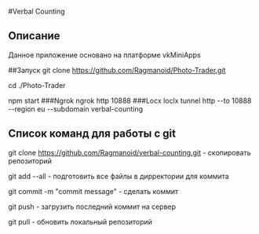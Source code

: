 #Verbal Counting
## Описание
Данное приложение основано на платформе vkMiniApps

##Запуск
git clone https://github.com/Ragmanoid/Photo-Trader.git

cd ./Photo-Trader

npm start
###Ngrok
ngrok http 10888
###Locx
loclx tunnel http --to 10888 --region eu  --subdomain verbal-counting

## Список команд для работы с git
git clone https://github.com/Ragmanoid/verbal-counting.git - скопировать репозиторий

git add --all - подготовить все файлы в дирректории для коммита

git commit -m "commit message" - сделать коммит

git push - загрузить последний коммит на сервер

git pull - обновить локальный репозиторий